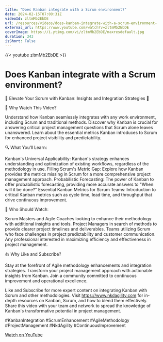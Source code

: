 ```yaml
---
title: "Does Kanban integrate with a Scrum environment?"
date: 2024-02-15T07:00:31Z
videoId: zltmMb2EbDE
url: /resources/videos/does-kanban-integrate-with-a-scrum-environment-
external_url: https://www.youtube.com/watch?v=zltmMb2EbDE
coverImage: https://i.ytimg.com/vi/zltmMb2EbDE/maxresdefault.jpg
duration: 343
isShort: False
---
```


{{< youtube zltmMb2EbDE >}}

# Does Kanban integrate with a Scrum environment?

🚀 Elevate Your Scrum with Kanban: Insights and Integration Strategies 🚀

🎯 Why Watch This Video?

Understand how Kanban seamlessly integrates with any work environment, including Scrum and traditional methods.
Discover why Kanban is crucial for answering critical project management questions that Scrum alone leaves unanswered.
Learn about the essential metrics Kanban introduces to Scrum for enhanced project visibility and predictability.

🔍 What You'll Learn:

Kanban's Universal Applicability: Kanban's strategy enhances understanding and optimization of existing workflows, regardless of the methodology in use.
Filling Scrum's Metric Gap: Explore how Kanban provides the metrics missing in Scrum for a more comprehensive project management approach.
Probabilistic Forecasting: The power of Kanban to offer probabilistic forecasting, providing more accurate answers to "When will it be done?"
Essential Kanban Metrics for Scrum Teams: Introduction to critical Kanban metrics such as cycle time, lead time, and throughput that drive continuous improvement.

👥 Who Should Watch:

Scrum Masters and Agile Coaches looking to enhance their methodology with additional insights and tools.
Project Managers in search of methods to provide clearer project timelines and deliverables.
Teams utilizing Scrum who face challenges in project predictability and customer communication.
Any professional interested in maximizing efficiency and effectiveness in project management.

👍 Why Like and Subscribe?

Stay at the forefront of Agile methodology enhancements and integration strategies.
Transform your project management approach with actionable insights from Kanban.
Join a community committed to continuous improvement and operational excellence.

Like and Subscribe for more expert content on integrating Kanban with Scrum and other methodologies.
Visit https://www.nkdagility.com for in-depth resources on Kanban, Scrum, and how to blend them effectively.
Share this video with your team and network to spread the knowledge of Kanban's transformative potential in project management.

#KanbanIntegration #ScrumEnhancement #AgileMethodology #ProjectManagement #NkdAgility #ContinuousImprovement

[Watch on YouTube](https://www.youtube.com/watch?v=zltmMb2EbDE)
